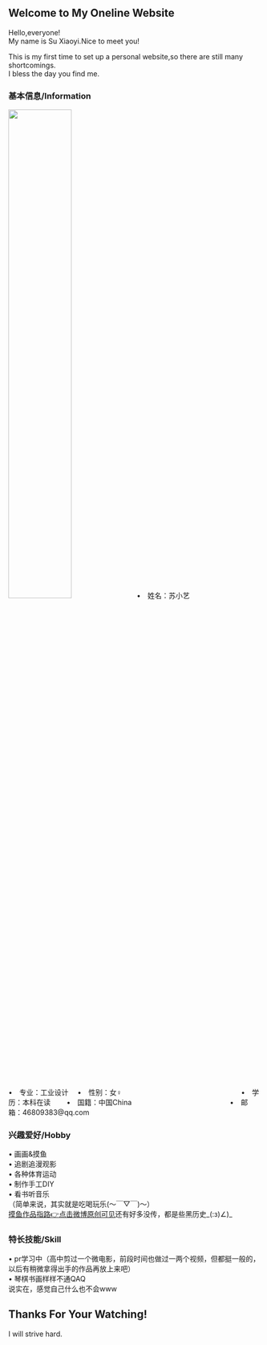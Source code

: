 ## Welcome to  My Oneline Website

Hello,everyone!  
My name is Su Xiaoyi.Nice to meet you!  
  
This is my first time to set up a personal website,so there are still many shortcomings.  
I bless the day you find me.

<bgsound src="XiaoyiSu.github.io/赵海洋 - 夜空的寂静.mp3" autostart=true loop=infinite> 
  
### 基本信息/Information
 <img src="XiaoyiSu.github.io/1607691359725.png" width="50%"> 
•　姓名：苏小艺　　　　　　　　　　　　　　　•　专业：工业设计  
　•　性别：女♀　　　　　　　　　　　　　　　　　•　学历：本科在读  
　　•　国籍：中国China　　　　　　　　　　　　　　•　邮箱：46809383@qq.com  
  
  
### 兴趣爱好/Hobby
• 画画&摸鱼  
• 追剧追漫观影  
• 各种体育运动  
• 制作手工DIY  
• 看书听音乐  
（简单来说，其实就是吃喝玩乐(～￣▽￣)～）  
[摸鱼作品指路:point_right:点击微博原创可见](https://weibo.com/6793622185)还有好多没传，都是些黑历史_(:з)∠)_
   
   
### 特长技能/Skill
• pr学习中（高中剪过一个微电影，前段时间也做过一两个视频，但都挺一般的，以后有稍微拿得出手的作品再放上来吧）  
• 琴棋书画样样不通QAQ  
说实在，感觉自己什么也不会www  
  
  
## Thanks For Your Watching!
I will strive hard.

